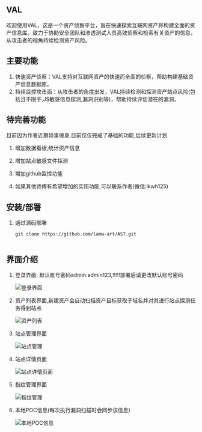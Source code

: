 ## VAL

欢迎使用VAL，这是一个资产侦察平台，旨在快速探索互联网资产并构建全面的资产信息库。致力于协助安全团队和渗透测试人员高效侦察和检索有关资产的信息，从攻击者的视角持续检测资产风险。

## 主要功能

1. 快速资产侦察：VAL支持对互联网资产的快速而全面的侦察，帮助构建基础资产信息数据库。 
2. 持续监控攻击面：从攻击者的角度出发，VAL持续检测和探测资产站点风险(包括且不限于,JS敏感信息探测,漏洞识别等)，帮助持续评估潜在的漏洞。

## 待完善功能

目前因为作者近期琐事缠身,目前仅仅完成了基础的功能,后续更新计划

1. 增加数据看板,统计资产信息

2. 增加站点敏感文件探测

3. 增加github监控功能

4. 如果其他师傅有希望增加的实用功能,可以联系作者(微信:lkwh125)

   

## 安装/部署

1. 通过源码部署

   ```
   git clone https://github.com/lamw-art/AST.git
   
   
   ```

## 界面介绍

1. 登录界面: 默认账号密码admin:admin123,!!!!!部署后请更改默认账号密码

   ![登录界面](https://128848-1309005458.cos.ap-beijing.myqcloud.com/typora/%E7%99%BB%E5%BD%95%E7%95%8C%E9%9D%A2.png)

2. 资产列表界面,新建资产会自动扫描资产目标获取子域名并对其进行站点探测任务得到站点

   ![资产列表](https://128848-1309005458.cos.ap-beijing.myqcloud.com/typora/%E8%B5%84%E4%BA%A7%E5%88%97%E8%A1%A8.png)

3. 站点管理界面

   ![站点管理](https://128848-1309005458.cos.ap-beijing.myqcloud.com/typora/%E7%AB%99%E7%82%B9%E7%AE%A1%E7%90%86.png)

4. 站点详情页面

   ![站点详情页面](https://128848-1309005458.cos.ap-beijing.myqcloud.com/typora/%E7%AB%99%E7%82%B9%E8%AF%A6%E6%83%85%E9%A1%B5%E9%9D%A2.png)

5. 指纹管理界面

   ![指纹管理](https://128848-1309005458.cos.ap-beijing.myqcloud.com/typora/%E6%8C%87%E7%BA%B9%E7%AE%A1%E7%90%86.png)

   

6. 本地POC信息(每次执行漏洞扫描时会同步该信息)

   ![本地POC信息](https://128848-1309005458.cos.ap-beijing.myqcloud.com/typora/%E6%9C%AC%E5%9C%B0POC%E4%BF%A1%E6%81%AF.png)
